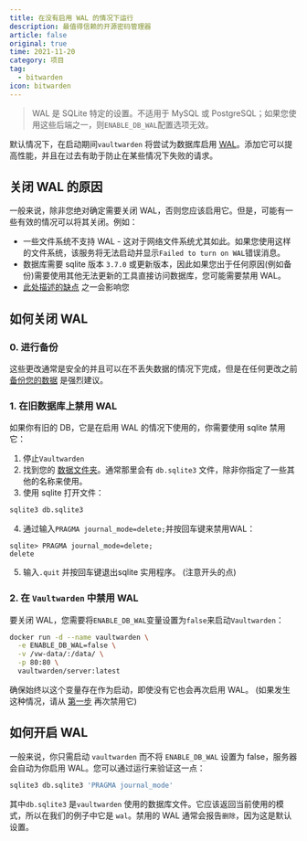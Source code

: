 ```yaml
---
title: 在没有启用 WAL 的情况下运行
description: 最值得信赖的开源密码管理器 
article: false
original: true
time: 2021-11-20
category: 项目
tag:
  - bitwarden
icon: bitwarden
---
```


> WAL 是 SQLite 特定的设置。不适用于 MySQL 或 PostgreSQL；如果您使用这些后端之一，则`ENABLE_DB_WAL`配置选项无效。

默认情况下，在启动期间`vaultwarden` 将尝试为数据库启用 [WAL](https://sqlite.org/wal.html)。添加它可以提高性能，并且在过去有助于防止在某些情况下失败的请求。

## 关闭 WAL 的原因

一般来说，除非您绝对确定需要关闭 WAL，否则您应该启用它。但是，可能有一些有效的情况可以将其关闭。例如：

- 一些文件系统不支持 WAL - 这对于网络文件系统尤其如此。如果您使用这样的文件系统，该服务将无法启动并显示`Failed to turn on WAL`错误消息。
- 数据库需要 sqlite 版本 `3.7.0` 或更新版本，因此如果您出于任何原因(例如备份)需要使用其他无法更新的工具直接访问数据库，您可能需要禁用 WAL。
- [此处描述的缺点](https://sqlite.org/wal.html#advantages) 之一会影响您

## 如何关闭 WAL

### 0. 进行备份

这些更改通常是安全的并且可以在不丢失数据的情况下完成，但是在任何更改之前[备份您的数据](../Other/Backing-up-your-vault.md) 是强烈建议。

### 1. 在旧数据库上禁用 WAL

如果你有旧的 DB，它是在启用 WAL 的情况下使用的，你需要使用 sqlite 禁用它：

1. 停止`Vaultwarden`
2. 找到您的 [数据文件夹](Changing-persistent-data-location.md)。通常那里会有 `db.sqlite3` 文件，除非你指定了一些其他的名称来使用。
3. 使用 sqlite 打开文件：

```bash
sqlite3 db.sqlite3
```

4. 通过输入`PRAGMA journal_mode=delete;`并按回车键来禁用WAL：

```
sqlite> PRAGMA journal_mode=delete;
delete
```

5. 输入`.quit` 并按回车键退出sqlite 实用程序。 (注意开头的点)

### 2. 在 `Vaultwarden` 中禁用 WAL

要关闭 WAL，您需要将`ENABLE_DB_WAL`变量设置为`false`来启动`Vaultwarden`：

```bash
docker run -d --name vaultwarden \
  -e ENABLE_DB_WAL=false \
  -v /vw-data/:/data/ \
  -p 80:80 \
  vaultwarden/server:latest
```

确保始终以这个变量存在作为启动，即使没有它也会再次启用 WAL。 (如果发生这种情况，请从 [第一步](#_1-在旧数据库上禁用-wal) 再次禁用它)

## 如何开启 WAL

一般来说，你只需启动 `vaultwarden` 而不将 `ENABLE_DB_WAL` 设置为 false，服务器会自动为你启用 WAL。您可以通过运行来验证这一点：

```bash
sqlite3 db.sqlite3 'PRAGMA journal_mode'
```

其中`db.sqlite3` 是`vaultwarden` 使用的数据库文件。它应该返回当前使用的模式，所以在我们的例子中它是 `wal`。禁用的 WAL 通常会报告`删除`，因为这是默认设置。
